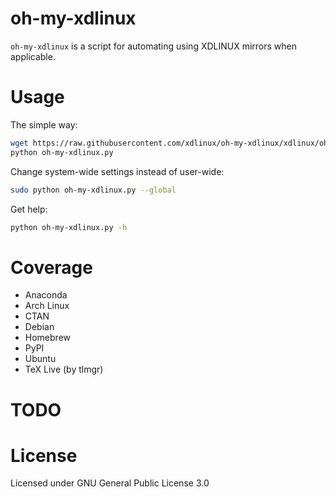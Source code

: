 oh-my-xdlinux
==========================

`oh-my-xdlinux` is a script for automating using XDLINUX mirrors when applicable.

Usage
==========================

The simple way:
```bash
wget https://raw.githubusercontent.com/xdlinux/oh-my-xdlinux/xdlinux/oh-my-xdlinux.py
python oh-my-xdlinux.py
```

Change system-wide settings instead of user-wide:
```bash
sudo python oh-my-xdlinux.py --global
```

Get help:
```bash
python oh-my-xdlinux.py -h
```

Coverage
=========================
 - Anaconda
 - Arch Linux
 - CTAN
 - Debian
 - Homebrew
 - PyPI
 - Ubuntu
 - TeX Live (by tlmgr)
 
TODO
========================

 

License
==========================

Licensed under GNU General Public License 3.0
